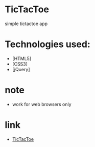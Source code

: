 # TicTacToe
simple tictactoe app 
# Technologies used:

- [HTML5]
- [CSS3]
- [jQuery]

# note
- work for web browsers only

# link
* [TicTacToe](https://silver-medovik-b3bc7d.netlify.app/)
